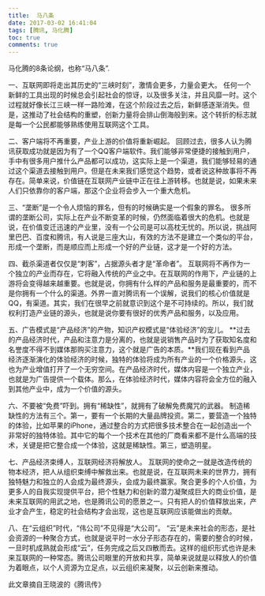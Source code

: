```yaml
---
title:  马八条
date: 2017-03-02 16:41:04
tags: [腾讯, 马化腾]
toc: true
comments: true
---
```


马化腾的8条论纲，也称“马八条”.

一、互联网即将走出其历史的“三峡时刻”，激情会更多，力量会更大。
任何一个新鲜的工具出现的时候总会引起社会的惊讶，以及很多关注，并且风靡一时。这个过程就好像长江三峡一样一路险滩，在这个阶段过去之后，新鲜感逐渐消失。但是，这推动了社会结构的重塑，创新力量将会排山倒海般到来。这个转折的标志就是每一个公民都能够熟练使用互联网这个工具。

二、客户端将不再重要，产业上游的价值将重新崛起。
回顾过去，很多人认为腾讯获取成功就是因为有了一个QQ客户端软件。我们能够非常便捷的接触到用户，手中有很多用户推什么产品都可以成功，这实际上是一个渠道，我们能够轻易的通过这个渠道去接触到用户。但是在未来我们感觉这个趋势，或者说这种故事将不再存在。简单来说，价值链在互联网产业链中正在往上游转移。也就是说，如果未来人们只依靠你的客户端，那这个企业将会步入一个重大危机。

三、“垄断”是一个令人烦恼的罪名，但有的时候确实是一个假象的罪名。
很多所谓的垄断公司，实际上在产业不断变革的时候，仍然面临着很大的危机。也就是说，在价值变迁迅速的产业里，没有一个公司是可以高枕无忧的。所以说，挑战阿里巴巴、百度和腾讯，有人说是三座大山，有效的方法不是建立一个类似的平台，形成一个垄断，而是顺应而上形成一个好的产业链，这才是一个好的方法。

四、截杀渠道者仅仅是“刺客”，占据源头者才是“革命者”。
互联网将不再作为一个独立的产业而存在，它将融入传统的产业之中。在互联网的作用下，产业链的上游将会变得越来越重要。也就是说，你拥有什么样的产品和服务是最重要的，而不是你拥有一个什么的渠道。外界一直对腾讯有一个误解，说我们的核心价值就是QQ，有渠道。其实，我们在很早之前就意识到这个是不可持续的。所以，我们就权利打造产业链的源头，也就是说你要有很好的优秀产品和服务，以及应用。

五、广告模式是“产品经济”的产物，知识产权模式是“体验经济”的宠儿。
**过去的产品经济时代，产品和注意力是分离的，也就是说销售产品时为了获取知名度和名誉度不得不到媒体那购买注意力，这个就是广告的本质。**我们现在看到产品经济逐渐演化的体验经济的时候，独特的体验将成为所有产业的一个价格源头，这也为产业增值打开了一个无穷空间。在产品经济时代，媒体内容是一个独立产业，也就是为广告提供一个载体。那么，在体验经济时代，媒体内容将会全方位的融入到其他产业中，成为一个价值的源头。

六、不要被“免费”吓到。拥有“稀缺性”，就拥有了破解免费魔咒的武器。
制造稀缺性的方法有三个。第一，要有一个长期的大量品牌投资。第二，要营造一个独特的体验，比如苹果的iPhone，通过整合的方式把很多技术整合在一起创造出一个非常好的独特体验。其中它的每个一个技术在其他的厂商看来都不是什么高端的技术，关键是把它整合成一个体验，这就是稀缺性。第三，塑造明星。

七、产品经济束缚人，互联网经济将解放人。
互联网的使命之一就是改造传统的物本经济，把人从组织束缚中解救出来。也就是说，在互联网未来的世界力，拥有独特魅力和独立的人会成为最终源头，会成为最终赢家。聚合更多的个人价值，为更多人的自我实现提供平台，把个性魅力和创新的潜力凝聚成巨大的商业价值，是未来互联网的用武之地，也是腾讯公司的愿景之一。只有把人的价值释放出来，产业才会产生，稳定的社会结构才会出现，这也是互联网应该能做出的贡献。

八、在“云组织”时代，“伟公司”不见得是“大公司”。
“云”是未来社会的形态，是社会资源的一种聚合方式，也就是说平时一水分子形态存在的，需要的整合的时候，一旦时机成熟就会形成“云”，任务完成之后又四散而去。这样的组织形式也许是未来互联网的一种常态。腾讯公司眼里的开放和共享，简单来说就是以释放人的价值为着眼点，以个人资源为立足点，以云组织来凝聚，以云创新来推动。

此文章摘自王晓波的《腾讯传》